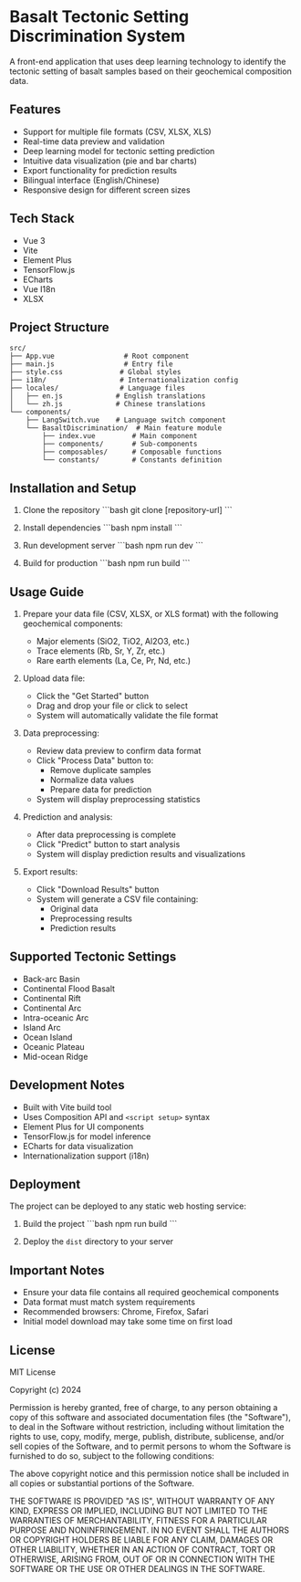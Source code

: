 # Basalt Tectonic Setting Discrimination System

A front-end application that uses deep learning technology to identify the tectonic setting of basalt samples based on their geochemical composition data.

## Features

- Support for multiple file formats (CSV, XLSX, XLS)
- Real-time data preview and validation
- Deep learning model for tectonic setting prediction
- Intuitive data visualization (pie and bar charts)
- Export functionality for prediction results
- Bilingual interface (English/Chinese)
- Responsive design for different screen sizes

## Tech Stack

- Vue 3
- Vite
- Element Plus
- TensorFlow.js
- ECharts
- Vue I18n
- XLSX

## Project Structure

```
src/
├── App.vue                 # Root component
├── main.js                 # Entry file
├── style.css              # Global styles
├── i18n/                  # Internationalization config
├── locales/               # Language files
│   ├── en.js             # English translations
│   └── zh.js             # Chinese translations
└── components/
    ├── LangSwitch.vue    # Language switch component
    └── BasaltDiscrimination/  # Main feature module
        ├── index.vue         # Main component
        ├── components/       # Sub-components
        ├── composables/      # Composable functions
        └── constants/        # Constants definition
```

## Installation and Setup

1. Clone the repository
\`\`\`bash
git clone [repository-url]
\`\`\`

2. Install dependencies
\`\`\`bash
npm install
\`\`\`

3. Run development server
\`\`\`bash
npm run dev
\`\`\`

4. Build for production
\`\`\`bash
npm run build
\`\`\`

## Usage Guide

1. Prepare your data file (CSV, XLSX, or XLS format) with the following geochemical components:
   - Major elements (SiO2, TiO2, Al2O3, etc.)
   - Trace elements (Rb, Sr, Y, Zr, etc.)
   - Rare earth elements (La, Ce, Pr, Nd, etc.)

2. Upload data file:
   - Click the "Get Started" button
   - Drag and drop your file or click to select
   - System will automatically validate the file format

3. Data preprocessing:
   - Review data preview to confirm data format
   - Click "Process Data" button to:
     * Remove duplicate samples
     * Normalize data values
     * Prepare data for prediction
   - System will display preprocessing statistics

4. Prediction and analysis:
   - After data preprocessing is complete
   - Click "Predict" button to start analysis
   - System will display prediction results and visualizations

5. Export results:
   - Click "Download Results" button
   - System will generate a CSV file containing:
     * Original data
     * Preprocessing results
     * Prediction results

## Supported Tectonic Settings

- Back-arc Basin
- Continental Flood Basalt
- Continental Rift
- Continental Arc
- Intra-oceanic Arc
- Island Arc
- Ocean Island
- Oceanic Plateau
- Mid-ocean Ridge

## Development Notes

- Built with Vite build tool
- Uses Composition API and `<script setup>` syntax
- Element Plus for UI components
- TensorFlow.js for model inference
- ECharts for data visualization
- Internationalization support (i18n)

## Deployment

The project can be deployed to any static web hosting service:

1. Build the project
\`\`\`bash
npm run build
\`\`\`

2. Deploy the `dist` directory to your server

## Important Notes

- Ensure your data file contains all required geochemical components
- Data format must match system requirements
- Recommended browsers: Chrome, Firefox, Safari
- Initial model download may take some time on first load

## License

MIT License

Copyright (c) 2024

Permission is hereby granted, free of charge, to any person obtaining a copy
of this software and associated documentation files (the "Software"), to deal
in the Software without restriction, including without limitation the rights
to use, copy, modify, merge, publish, distribute, sublicense, and/or sell
copies of the Software, and to permit persons to whom the Software is
furnished to do so, subject to the following conditions:

The above copyright notice and this permission notice shall be included in all
copies or substantial portions of the Software.

THE SOFTWARE IS PROVIDED "AS IS", WITHOUT WARRANTY OF ANY KIND, EXPRESS OR
IMPLIED, INCLUDING BUT NOT LIMITED TO THE WARRANTIES OF MERCHANTABILITY,
FITNESS FOR A PARTICULAR PURPOSE AND NONINFRINGEMENT. IN NO EVENT SHALL THE
AUTHORS OR COPYRIGHT HOLDERS BE LIABLE FOR ANY CLAIM, DAMAGES OR OTHER
LIABILITY, WHETHER IN AN ACTION OF CONTRACT, TORT OR OTHERWISE, ARISING FROM,
OUT OF OR IN CONNECTION WITH THE SOFTWARE OR THE USE OR OTHER DEALINGS IN THE
SOFTWARE.
